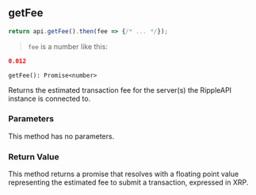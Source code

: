 ## getFee

```javascript
return api.getFee().then(fee => {/* ... */});
```

> `fee` is a number like this:

```json
0.012
```

`getFee(): Promise<number>`

Returns the estimated transaction fee for the server(s) the RippleAPI instance is connected to.

### Parameters

This method has no parameters.

### Return Value

This method returns a promise that resolves with a floating point value representing the estimated fee to submit a transaction, expressed in XRP.
